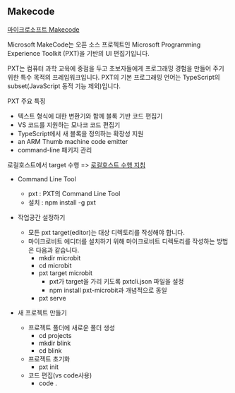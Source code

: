 ## Makecode
[마이크로소프트 Makecode](https://github.com/Microsoft/pxt)


Microsoft MakeCode는 오픈 소스 프로젝트인 Microsoft Programming Experience Toolkit (PXT)을 기반의 UI 편집기입니다.

PXT는 컴퓨터 과학 교육에 중점을 두고 초보자들에게 프로그래밍 경험을 만들어 주기위한 특수 목적의 프레임워크입니다.
PXT의 기본 프로그래밍 언어는 TypeScript의 subset(JavaScript 동적 기능 제외)입니다.

PXT 주요 특징
* 텍스트 형식에 대한 변환기와 함께 블록 기반 코드 편집기
* VS 코드를 지원하는 모나코 코드 편집기
* TypeScript에서 새 블록을 정의하는 확장성 지원
* an ARM Thumb machine code emitter
* command-line 패키지 관리

로컬호스트에서 target 수행 => [로컬호스트 수행 지침](https://makecode.com/cli)

* Command Line Tool
  * pxt : PXT의 Command Line Tool
  * 설치 : npm install -g pxt

* 작업공간 설정하기
  * 모든 pxt target(editor)는 대상 디렉토리를 작성해야 합니다.
  * 마이크로비트 에디터를 설치하기 위해 마이크로비트 디렉토리를 작성하는 방법은 다음과 같습니다.
    * mkdir microbit
    * cd microbit
    * pxt target microbit
      * pxt가 target을 가리 키도록 pxtcli.json 파일을 설정 
      * npm install pxt-microbit과 개념적으로 동일
    * pxt serve
    
* 새 프로젝트 만들기
  * 프로젝트 폴더에 새로운 폴더 생성
    * cd projects
    * mkdir blink
    * cd blink
   * 프로젝트 초기화
     * pxt init
   * 코드 편집(vs code사용)
     * code .
